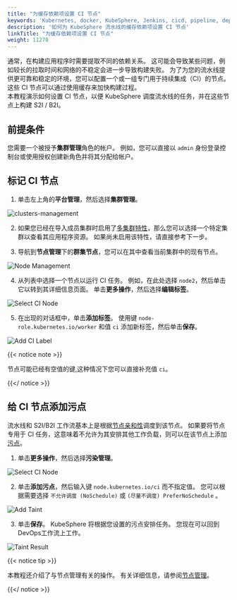 ```yaml
---
title: "为缓存依赖项设置 CI 节点"
keywords: 'Kubernetes, docker, KubeSphere, Jenkins, cicd, pipeline, dependency cache'
description: '如何为 KubeSphere 流水线的缓存依赖项设置 CI 节点'
linkTitle: "为缓存依赖项设置 CI 节点"
weight: 11270
---
```


通常，在构建应用程序时需要提取不同的依赖关系。 这可能会导致某些问题，例如较长的拉取时间和网络的不稳定会进一步导致构建失败。 为了为您的流水线提供更可靠和稳定的环境，您可以配置一个或一组专门用于持续集成（CI）的节点。 这些 CI 节点可以通过使用缓存来加快构建过程。</br>
本教程演示如何设置 CI 节点，以便 KubeSphere 调度流水线的任务，并在这些节点上构建 S2I / B2I。

## 前提条件

您需要一个被授予**集群管理**角色的帐户。 例如，您可以直接以 `admin` 身份登录控制台或使用授权创建新角色并将其分配给帐户。

## 标记 CI 节点

1. 单击左上角的**平台管理**，然后选择**集群管理**。

![clusters-management](/images/docs/devops-user-guide-zh/set-ci-node-for-dependency-cache-zh/clusters-management.png)

2. 如果您已经在导入成员集群时启用了[多集群特性](../../../multicluster-management)，那么您可以选择一个特定集群以查看其应用程序资源。 如果尚未启用该特性，请直接参考下一步。

3. 导航到**节点管理**下的**群集节点**，您可以在其中查看当前集群中的现有节点。

![Node Management](/images/docs/devops-user-guide-zh/set-ci-node-for-dependency-cache-zh/set-node-1.png)

4. 从列表中选择一个节点以运行 CI 任务。 例如，在此处选择 `node2`，然后单击它以转到其详细信息页面。 单击**更多操作**，然后选择**编辑标签**。

![Select CI Node](/images/docs/devops-user-guide-zh/set-ci-node-for-dependency-cache-zh/set-node-2.png)

5. 在出现的对话框中，单击**添加标签**。 使用键 `node-role.kubernetes.io/worker` 和值 `ci` 添加新标签，然后单击**保存**。

![Add CI Label](/images/docs/devops-user-guide-zh/set-ci-node-for-dependency-cache-zh/set-node-3.png)

{{< notice note >}} 

节点可能已经有空值的键,这种情况下您可以直接补充值 `ci`。

{{</ notice >}} 

## 给 CI 节点添加污点

流水线和 S2I/B2I 工作流基本上是根据[节点亲和性](https://kubernetes.io/docs/concepts/configuration/assign-pod-node/#node-affinity)调度到该节点。 如果要将节点专用于 CI 任务，这意味着不允许为其安排其他工作负载，则可以在该节点上添加[污点](https://kubernetes.io/docs/concepts/configuration/taint-and-toleration/)。

1. 单击**更多操作**，然后选择**污染管理**。

![Select CI Node](/images/docs/devops-user-guide-zh/set-ci-node-for-dependency-cache-zh/set-node-4.png)

2. 单击**添加污点**，然后输入键 `node.kubernetes.io/ci` 而不指定值。 您可以根据需要选择 `不允许调度 (NoSchedule)` 或 `(尽量不调度) PreferNoSchedule` 。

![Add Taint](/images/docs/devops-user-guide-zh/set-ci-node-for-dependency-cache-zh/set-node-5.png)

3. 单击**保存**。 KubeSphere 将根据您设置的污点安排任务。 您现在可以回到DevOps工作流上工作。

![Taint Result](/images/docs/devops-user-guide-zh/set-ci-node-for-dependency-cache-zh/set-node-6.png)

{{< notice tip >}}

本教程还介绍了与节点管理有关的操作。 有关详细信息，请参阅[节点管理](../../../cluster-administration/nodes/)。

{{</ notice >}}